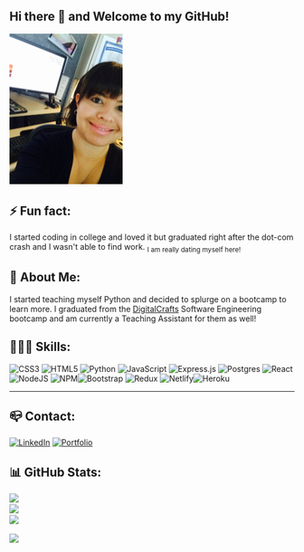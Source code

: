 ## Hi there 👋 and Welcome to my GitHub!

<img src="https://github.com/violetmedina/violetmedina/blob/main/IMG_0738.JPG" width="200" height=auto>

## ⚡ Fun fact: 

I started coding in college and loved it but graduated right after the dot-com crash and I wasn't able to find work. <sub>I am really dating myself here!</sub>

## 💬 About Me: 

I started teaching myself Python and decided to splurge on a bootcamp to learn more. I graduated from the [DigitalCrafts](https://www.digitalcrafts.com/) Software Engineering bootcamp and am currently a Teaching Assistant for them as well!


## 👩🏻‍💻 Skills: 


![CSS3](https://img.shields.io/badge/css3-%231572B6.svg?style=for-the-badge&logo=css3&logoColor=white) ![HTML5](https://img.shields.io/badge/html5-%23E34F26.svg?style=for-the-badge&logo=html5&logoColor=white) ![Python](https://img.shields.io/badge/python-3670A0?style=for-the-badge&logo=python&logoColor=ffdd54) ![JavaScript](https://img.shields.io/badge/javascript-%23323330.svg?style=for-the-badge&logo=javascript&logoColor=%23F7DF1E) ![Express.js](https://img.shields.io/badge/express.js-%23404d59.svg?style=for-the-badge&logo=express&logoColor=%2361DAFB) ![Postgres](https://img.shields.io/badge/postgres-%23316192.svg?style=for-the-badge&logo=postgresql&logoColor=white) ![React](https://img.shields.io/badge/react-%2320232a.svg?style=for-the-badge&logo=react&logoColor=%2361DAFB) ![NodeJS](https://img.shields.io/badge/node.js-6DA55F?style=for-the-badge&logo=node.js&logoColor=white) ![NPM](https://img.shields.io/badge/NPM-%23000000.svg?style=for-the-badge&logo=npm&logoColor=white)![Bootstrap](https://img.shields.io/badge/Bootstrap-563D7C?style=for-the-badge&logo=bootstrap&logoColor=white) ![Redux](https://img.shields.io/badge/Redux-593D88?style=for-the-badge&logo=redux&logoColor=white) ![Netlify](https://img.shields.io/badge/Netlify-00C7B7?style=for-the-badge&logo=netlify&logoColor=white)![Heroku](https://img.shields.io/badge/Heroku-430098?style=for-the-badge&logo=heroku&logoColor=white)

---

## 📪 Contact:

[![LinkedIn](https://img.shields.io/badge/LinkedIn-%230077B5.svg?logo=linkedin&logoColor=white)](https://www.linkedin.com/in/violetmedina/)
[![Portfolio](https://img.shields.io/badge/Portfolio-www.violetcodes.com-red)](https://www.violetcodes.com/)

## 📊 GitHub Stats:
![](https://github-readme-stats.vercel.app/api?username=violetmedina&theme=dark&hide_border=false&include_all_commits=true&count_private=false)<br/>
![](https://github-readme-streak-stats.herokuapp.com/?user=violetmedina&theme=dark&hide_border=false)<br/>
![](https://github-readme-stats.vercel.app/api/top-langs/?username=violetmedina&theme=dark&hide_border=false&include_all_commits=true&count_private=false&layout=compact)

[![](https://visitcount.itsvg.in/api?id=violetmedina&label=Profile%20Views&icon=9&pretty=true)](https://visitcount.itsvg.in)
